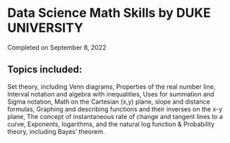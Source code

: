 # Data Science Math Skills by DUKE UNIVERSITY
Completed on September 8, 2022

## Topics included:
Set theory, including Venn diagrams,
Properties of the real number line,
Interval notation and algebra with inequalities,
Uses for summation and Sigma notation,
Math on the Cartesian (x,y) plane, slope and distance formulas,
Graphing and describing functions and their inverses on the x-y plane,
The concept of instantaneous rate of change and tangent lines to a curve,
Exponents, logarithms, and the natural log function &
Probability theory, including Bayes’ theorem.
